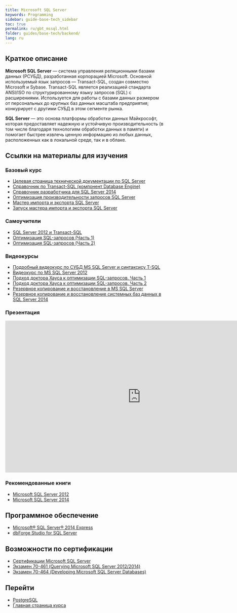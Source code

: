 ```yaml
---
title: Microsoft SQL Server
keywords: Programming
sidebar: guide-base-tech_sidebar
toc: true
permalink: ru/gbt_mssql.html
folder: guides/base-tech/backend/
lang: ru
---
```


## Краткое описание

**Microsoft SQL Server** — система управления реляционными базами данных (РСУБД), разработанная корпорацией Microsoft. Основной используемый язык запросов — Transact-SQL, создан совместно Microsoft и Sybase. Transact-SQL является реализацией стандарта ANSI/ISO по структурированному языку запросов (SQL) с расширениями. Используется для работы с базами данных размером от персональных до крупных баз данных масштаба предприятия; конкурирует с другими СУБД в этом сегменте рынка.

**SQL Server** — это основа платформы обработки данных Майкрософт, которая предоставляет надежную и устойчивую производительность (в том числе благодаря технологиям обработки данных в памяти) и помогает быстрее извлечь ценную информацию из любых данных, расположенных как в локальной среде, так и в облаке.

##  Ссылки на материалы для изучения

### Базовый курс

* [Целевая страница технической документации по SQL Server](https://msdn.microsoft.com/ru-ru/library/mt590198(v=sql.1).aspx)
* [Справочник по Transact-SQL (компонент Database Engine)](https://msdn.microsoft.com/ru-ru/library/bb510741.aspx)
* [Справочник разработчика для SQL Server 2014](https://msdn.microsoft.com/ru-ru/library/dd206988(v=sql.120).aspx)
* [Оптимизация производительности запросов SQL Server](https://technet.microsoft.com/ru-ru/library/2007.11.sqlquery.aspx)
* [Мастер импорта и экспорта SQL Server](https://msdn.microsoft.com/ru-ru/library/ms141209(v=sql.120).aspx)
* [Запуск мастера импорта и экспорта SQL Server](https://msdn.microsoft.com/ru-ru/library/ms140052(v=sql.120).aspx)

### Самоучители

* [SQL Server 2012 и Transact-SQL](https://professorweb.ru/my/sql-server/2012/level1/)
* [Оптимизация SQL-запросов (Часть 1)](http://ts-soft.ru/blog/sql-optimization-1)
* [Оптимизация SQL-запросов (Часть 2)](http://ts-soft.ru/blog/sql-optimization-2)

### Видеокурсы

* [Подробный видеокурс по СУБД MS SQL Server и синтаксису T-SQL](https://www.youtube.com/playlist?list=PLWCoo5SF-qANaHABEiNOJ-yBcmYqOEve1)
* [Видеокурс по MS SQL Server 2012](https://www.youtube.com/watch?v=N_z4dsJ3sbM&list=PLshd8LOTR60Fu5locACXWHQXU0M2Q509r)
* [Подход доктора Хауса к оптимизации SQL-запросов. Часть 1](https://www.lektorium.tv/lecture/14561)
* [Подход доктора Хауса к оптимизации SQL-запросов. Часть 2](https://www.lektorium.tv/lecture/14562)
* [Резервное копирование и восстановление в MS SQL Server](https://www.youtube.com/watch?v=hflRnP-1Ik0)
* [Резервное копирование и восстановление системных баз данных в SQL Server 2014](https://www.youtube.com/watch?v=Mm_71iKzf44)


### Презентация
<div class="thumb-wrap" style="margin-top: 3px; margin-bottom: 3px">
    <iframe width="854" height="480" src="https://www.youtube.com/embed/Ds8GCdhbu5g" frameborder="0" allowfullscreen></iframe>
</div>

### Рекомендованные книги

* [Microsoft SQL Server 2012](http://www.ozon.ru/context/detail/id/32125332/)
* [Microsoft SQL Server 2014](http://www.ozon.ru/context/detail/id/31350961/)

## Программное обеспечение

* [Microsoft® SQL Server® 2014 Express](https://www.microsoft.com/ru-ru/download/details.aspx?id=42299)
* [dbForge Studio for SQL Server](https://www.devart.com/ru/dbforge/sql/studio/)

## Возможности по сертификации

* [Сертификации Microsoft SQL Server](https://www.microsoft.com/ru-ru/learning/sql-certification.aspx)
* [Экзамен 70-461 (Querying Microsoft SQL Server 2012/2014)](https://www.microsoft.com/ru-ru/learning/exam-70-461.aspx)
* [Экзамен 70-464 (Developing Microsoft SQL Server Databases)](https://www.microsoft.com/ru-ru/learning/exam-70-464.aspx)

## Перейти

* [PostgreSQL](gbt_postgresql.html)
* [Главная страница курса](gbt_landing-page.html)
